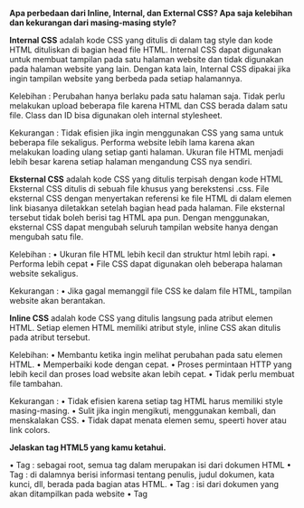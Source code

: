 **Apa perbedaan dari Inline, Internal, dan External CSS? Apa saja kelebihan dan kekurangan dari masing-masing style?**

**Internal CSS** adalah kode CSS yang ditulis di dalam tag style dan kode HTML dituliskan di bagian head file HTML. Internal CSS dapat digunakan untuk membuat tampilan pada satu halaman website dan tidak digunakan pada halaman website yang lain. Dengan kata lain, Internal CSS dipakai jika ingin tampilan website yang berbeda pada setiap halamannya.

Kelebihan : 
Perubahan hanya berlaku pada satu halaman saja.
Tidak perlu melakukan upload beberapa file karena HTML dan CSS berada dalam satu file.
Class dan ID bisa digunakan oleh internal stylesheet.

Kekurangan :
Tidak efisien jika ingin menggunakan CSS yang sama untuk beberapa file sekaligus.
Performa website lebih lama karena akan melakukan loading ulang setiap ganti halaman.
Ukuran file HTML menjadi lebih besar karena setiap halaman mengandung CSS nya sendiri.

**Eksternal CSS** adalah kode CSS yang ditulis terpisah dengan kode HTML Eksternal CSS ditulis di sebuah file khusus yang berekstensi .css. File eksternal CSS dengan menyertakan referensi ke file HTML di dalam elemen link biasanya diletakkan setelah bagian head pada halaman. File eksternal tersebut tidak boleh berisi tag HTML apa pun. Dengan menggunakan, eksternal CSS dapat mengubah seluruh tampilan website hanya dengan mengubah satu file.

Kelebihan :
•	Ukuran file HTML lebih kecil dan struktur html lebih rapi.
•	Performa lebih cepat
•	File CSS dapat digunakan oleh beberapa halaman website sekaligus.

Kekurangan :
•	Jika gagal memanggil file CSS ke dalam file HTML, tampilan website akan berantakan.

**Inline CSS** adalah kode CSS yang ditulis langsung pada atribut elemen HTML. Setiap elemen HTML memiliki atribut style, inline CSS akan ditulis pada atribut tersebut. 

Kelebihan:
•	Membantu ketika ingin melihat perubahan pada satu elemen HTML.
•	Memperbaiki kode dengan cepat.
•	Proses permintaan HTTP yang lebih kecil dan proses load website akan lebih cepat.
•	Tidak perlu membuat file tambahan.

Kekurangan :
•	Tidak efisien karena setiap tag HTML harus memiliki style masing-masing.
•	Sulit jika ingin mengikuti, menggunakan kembali, dan menskalakan CSS.
•	Tidak dapat menata elemen semu, speerti hover atau link colors.

**Jelaskan tag HTML5 yang kamu ketahui.**

•	Tag <html> : sebagai root, semua tag dalam <html> merupakan isi dari dokumen HTML
•	Tag <head> : di dalamnya berisi informasi tentang penulis, judul dokumen, kata kunci, dll, berada pada bagian atas HTML.
•	Tag <body> : isi dari dokumen yang akan ditampilkan pada website
•	Tag <title> : judul dokumen HTML
•	Tag <link> : menghubungkan halaman dengan sumber luar
•	Tag <style> : untuk tampilan konten (biasanya dengan CSS) biasanya dalam bagian head dokumen
•	Tag <p> : membuat sebuah paragraf
•	Tag <a> : membuat hyperlink
•	Tag <h[1-6]> : heading HTML
•	Tag <div> : menentukan bagian dalam dokumen
•	Tag <span> : memasukkan inline style dalam dokumen
•	Tag<br> : memberikan space baris
•	Tag <hr> : membuat garis horizontal
•	Tag <strong> : teks cetak tebal
•	Tag <em> : teks cetak miring
•	Tag <code> : kode
•	Tag <cite> : membuat teks miring untuk menyebut judul karya
•	Tag <del> : memberi garis pada teks
•	Tag <ins> : menggaris bawahi teks
•	Tag <sub> dan <sup> : teks subscript dan superscript
•	Tag <bdo> : mengganti arah teks
•	Tag <ol> : ordered list
•	Tag <ul> : unordered list
•	Tag <li> : item sebuah list
•	Tag <dl> : deskripsi list
•	Tag <dt> : mendefinisikan item di dalam deskripsi list
•	Tag <dd> : definisi istilah dalam deskripsi list
•	Tag <form> : membuat form untuk input user
•	Tag <fieldset> : menyatukan beberapa kolom form dalam satu kategori
•	Tag <legend> : memberi judul <fieldset>
•	Tag <label> : membuat daftar opsi berbentuk checkbox
•	Tag <input> : input control
•	Tag <select> : membuat drop-down list
•	Tag <optgroup> : membuat teks cetak tebal yang digunakan untuk mengklasifikasikan item dalam drop-down box
•	Tag <option> : membuat item dalam drop-down list
•	Tag <textarea> : membuat kolom form dengan kapasiatas tak terbatas
•	Tag <button> : tombol yang bisa diklik
•	Tag <table> : tabel
•	Tag <caption> : memberi judul suatu tabel
•	Tag <thead>, <tbody>, dan <tfoot> : header, body, dan footer tabel
•	Tag <colgroup> : mengkategorikan satu atau lebih kolom tabel
•	Tag <col> : menentukan atribut value untuk satu atau lebih kolom tabel
•	Tag <tr> : baris tabel
•	Tag <th> dan <td> : membuat cell header dan cell biasa
•	Tag <img> : gambar
•	Tag <map> : gambar dengan bagian yang dapat diklik user
•	Tag <area> : bagian gambar yang dapat diklik
•	Tag <object> : objek multimedia yang disematkan pada halaman
•	Tag <param> : parameter untuk mengontrol objek multimedia
•	Tag <article> : artikel
•	Tag <audio> : menyematkan suara atau audio dalam dokumen html
•	Tag <bdi> : merepresentasikan teks yang diisolasi dari sekitarnya untuk tujuan pemformatan teks dua arah
•	Tag <canvas> : mendefinisikan wilayah dalam dokumen untuk menggambar grafik melalui scripting
•	Tag <header> : header dokumen atau suatu bagian
•	Tag <hgroup> : grup header
•	Tag <keygen> : kontrol untuk public-private pasangan kunci
•	Tag <main> : main atau konten yang dominan dalam suatu dokumen
•	Tag <nav> : bagian link navigasi
•	Tag <template> : fragmen HTML yang harus disembunyikan saat halaman dimuat, tetapi dapat dikloning dan dimasukkan ke dalam dokumen oleh JavaScript.
•	Tag <time> : menampilkan waktu dan/atau tanggal
•	Tag <figure> : menghubungkan keterangan bersama-sama dengan beberapa konten tertanam, seperti gambar atau video
•	Tag <section> : dokumen atau aplikasi bagian generik, dapat digunakan dengan <h[1-6]> untuk menunjukkan struktur dokumen
•	Tag <aside> : gambaran dari sebagian konten yang berhubungan dengan isi halaman
•	Tag <header> : bagian kepala dokumen
•	Tag <footer> : bagian catatan kaki yang dapat berisi informasi tentang penulis, informasi hak cipta, dll
•	Tag <!—komentar--> : untuk memberikan komentar, sehingga tidak adakn terlihat pada web browser ketika dijalankan

**Jelaskan tipe-tipe CSS selector yang kamu ketahui**

1.	Selektor tag atau Type selector : selektor ini akan memilih elemen berdasarkan nama tag. Misal, p { color : white; }, artinya pilih semua elemen dengan tag p/<p> lalu ubah warnanya menjadi putih.
2.	Selektor class : selektor ini akan memilih elemen berdasarkan nama class yang diberikan. Selektor ini ditandai dengan tanda titik di depannya. Misal, .form { color : black ; padding : 5px;}, artinya selektor classnya adalah ‘.form’ dan semua elemen yang memiliki class .form akan diterapkan tampilan tersebut. Sebuah elemen html dapat menggunakan satu atau lebih class, jika ingin menggunakan dua class diberikan spasi daintara dua nama class.
3.	Selektor id : sama dengan selektor class, tetapi id bersifat unik (hanya boleh digunakan oleh satu elemen saja). Selektor ini ditandai dengan tanda pagar (#) di depannya. Misal, #header { background : pink; height : 100px;}, artinya elemen yang memiliki id=header akan diterapkan tampilan tersebut.
4.	Selektor atribut : selektor yang memiliki elemen berdasarkan atribut, hampir sama dengan selektor tag. Misal, input[type=text]{….}, artinya akan memilih elemen <input> yang memiliki atribut type=text.
5.	Selektor universal : selektor untuk menyeleksi semua elemen pada jangkauan(scope) tertentu. Selektor ini ditandai dengan tanda *. Selektor ini biasnaya digunakan untuk me-reset CSS (menghilangkan padding dan margin). Misal, *{ border: 1px solid grey;}, artinya semua elemen memiliki garis solid dengan ukuran 1px dan berwarna abu-abu.
6.	Pseudo selektor : selektor untuk memilih elemen semu, seperti state pada elemen, elemen before dan after, elemen ganjil, dan sebagianya. Terdapat dua amacam pseudo selektor, sebagai berikut:
  1)	Pseudo-class : selektor untuk state elemen, seperti saat elemen diklik, saat disentuh, dll. Penulisannya menggunakan titik dua setelah elemen. Misal, a:hover{color : green;}, a sebagai selektor dan hover sebagai pseudo class. Artinya, elemen <a> akan diberikan warna hijau saat di-hover atau disentuh pointer. Selektor pseudo-class lainnya, diantaranya : link (untuk memilih link yang belum dikunjungi), visited (untuk memilih link yang sudah dikunjungi), active(untuk memilih elemen yang sedang aktif, seperti saat diklik), fokus(untuk memilih elemen yang sedang dalam keadaan aktif, seperti saat teks diinput), checked(untuk memilih elemen yang dicentang pada checkbox), fullscreen (untuk menampilkan dalam mode layar penuh), enabled (mewakili elemen user interface yang berada dalam status aktif), dll.
  2)	Pseudo-element : selektor untuk elemen semu di html. Selektor ini ditandai dengan tanda titik dua ganda (::). Misal, p::first-line{…} untuk memberikan tampilan pada baris pertama elemen p. Contoh selektor pseudo-element, diantaranya : before (untuk memilih elemen semu sebelum elemen), after (untuk emmilih elem semu setelah elemen), marker (untuk emmeilih marker pada list), placeholder (untuk memilih teks placeholder pada elemen input teks), selection, backdrop, dll.
